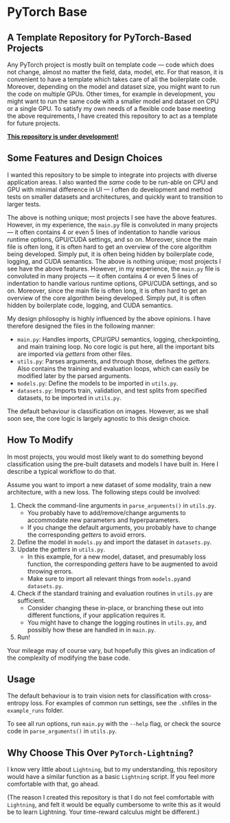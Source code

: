 # PyTorch Base

## A Template Repository for PyTorch-Based Projects

Any PyTorch project is mostly built on template code &mdash; code which does not change, almost no matter the field, data, model, etc. For that reason, it is convenient to have a template which takes care of all the boilerplate code. Moreover, depending on the model and dataset size, you might want to run the code on multiple GPUs. Other times, for example in development, you might want to run the same code with a smaller model and dataset on CPU or a single GPU. To satisfy my own needs of a flexible code base meeting the above requirements, I have created this repository to act as a template for future projects. 

<u>**This repository is under development!**</u>

## Some Features and Design Choices

I wanted this repository to be simple to integrate into projects with diverse application areas. I also wanted the *same* code to be run-able on CPU and GPU with minimal difference in UI &mdash; I often do development and method tests on smaller datasets and architectures, and quickly want to transition to larger tests. 

The above is nothing unique; most projects I see have the above features. However, in my experience, the ``main.py`` file is convoluted in many projects &mdash; it often contains 4 or even 5 lines of indentation to handle various runtime options, GPU/CUDA settings, and so on. Moreover, since the main file is often long, it is often hard to get an overview of the core algorithm being developed. Simply put, it is often being hidden by boilerplate code, logging, and CUDA semantics. 
The above is nothing unique; most projects I see have the above features. However, in my experience, the ``main.py`` file is convoluted in many projects &mdash; it often contains 4 or even 5 lines of indentation to handle various runtime options, GPU/CUDA settings, and so on. Moreover, since the main file is often long, it is often hard to get an overview of the core algorithm being developed. Simply put, it is often hidden by boilerplate code, logging, and CUDA semantics. 

My design philosophy is highly influenced by the above opinions. I have therefore designed the files in the following manner:

- ``main.py``: Handles imports, CPU/GPU semantics, logging, checkpointing, and main training loop. No core logic is put here, all the important bits are imported via *getters* from other files. 
- ``utils.py``: Parses arguments, and through those, defines the *getters*. Also contains the training and evaluation loops, which can easily be modified later by the parsed arguments. 
- ``models.py``: Define the models to be imported in ``utils.py``.
- ``datasets.py``: Imports train, validation, and test splits from specified datasets, to be imported in ``utils.py``.

The default behaviour is classification on images. However, as we shall soon see, the core logic is largely agnostic to this design choice.

## How To Modify

In most projects, you would most likely want to do something beyond classification using the pre-built datasets and models I have built in. Here I describe a typical workflow to do that. 

Assume you want to import a new dataset of some modality, train a new architecture, with a new loss. The following steps could be involved:

1. Check the command-line arguments in ``parse_arguments()`` in ``utils.py``. 
    - You probably have to add/remove/change arguments to accommodate new parameters and hyperparameters. 
    - If you change the default arguments, you probably have to change the corresponding *getters* to avoid errors.
2. Define the model in ``models.py`` and import the dataset in ``datasets.py``. 
3. Update the *getters* in ``utils.py``. 
    - In this example, for a new model, dataset, and presumably loss function, the corresponding *getters* have to be augmented to avoid throwing errors. 
    - Make sure to import all relevant things from ``models.py``and ``datasets.py``.
4. Check if the standard training and evaluation routines in ``utils.py`` are sufficient. 
    - Consider changing these in-place, or branching these out into different functions, if your application requires it. 
    - You might have to change the logging routines in ``utils.py``, and possibly how these are handled in in ``main.py``.
5. Run!

Your mileage may of course vary, but hopefully this gives an indication of the complexity of modifying the base code.

## Usage

The default behaviour is to train vision nets for classification with cross-entropy loss. For examples of common run settings, see the ``.sh``files in the ``example_runs`` folder.

To see all run options, run ``main.py`` with the ``--help`` flag, or check the source code in ``parse_arguments()`` in ``utils.py``.

## Why Choose This Over ``PyTorch-Lightning``?

I know very little about ``Lightning``, but to my understanding, this repository would have a similar function as a basic ``Lightning`` script. If you feel more comfortable with that, go ahead. 

(The reason I created this repository is that I do not feel comfortable with ``Lightning``, and felt it would be equally cumbersome to write this as it would be to learn Lightning. Your time-reward calculus might be different.)